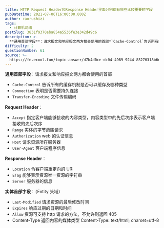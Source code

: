 ```yaml
---
title: HTTP Request Header和Response Header里面分别都有哪些比较重要的字段
pubDatetime: 2021-07-06T16:00:00.000Z
author: caorushizi
tags:
  - 计算机网络
postSlug: 3831f9370eba854a5536fe3e342d49c6
description: >-
  **通用首部字段**：请求报文和响应报文两方都会使用的首部*`Cache-Control`告诉所有的缓存机制是否可以缓存及哪种类型*`Connection`表明是否需要持久连接*`Transfer-E
difficulty: 2
questionNumber: 61
source: >-
  https://fe.ecool.fun/topic-answer/d7b4d0ce-dc04-4989-9244-88276318b6db?orderBy=updateTime&order=desc&tagId=16
---
```


**通用首部字段**：请求报文和响应报文两方都会使用的首部

- `Cache-Control` 告诉所有的缓存机制是否可以缓存及哪种类型
- `Connection` 表明是否需要持久连接
- `Transfer-Encoding` 文件传输编码

**Request Header**：

- `Accept` 指定客户端能够接收的内容类型，内容类型中的先后次序表示客户端接收的先后次序
- `Range` 实体的字节范围请求
- `Authorization` web 的认证信息
- `Host` 请求资源所在服务器
- `User-Agent` 客户端程序信息

**Response Header**：

- `Location` 令客户端重定向的 URI
- `ETag` 能够表示资源唯一资源的字符串
- `Server` 服务器的信息

**实体首部字段**：（Entity 头域）

- `Last-Modified` 请求资源的最后修改时间
- `Expires` 响应过期的日期和时间
- `Allow` 资源可支持 http 请求的方法，不允许则返回 405
- Content-Type 返回内容的媒体类型 Content-Type: text/html; charset=utf-8

